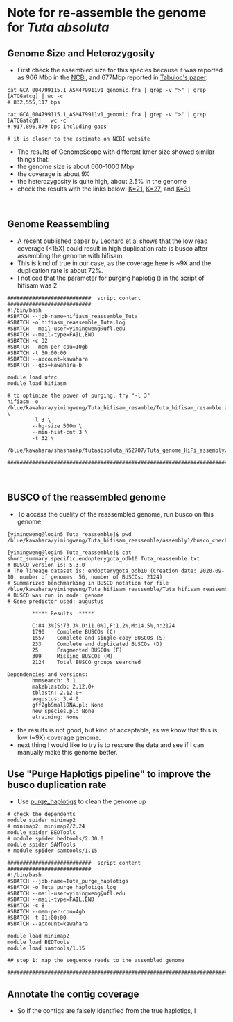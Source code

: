 # Note for re-assemble the genome for *Tuta absoluta*
## Genome Size and Heterozygosity

- First check the assembled size for this species because it was reported as 906 Mbp  in the [NCBI](https://www.ncbi.nlm.nih.gov/assembly/GCA_004799115.1), and 677Mbp reported in [Tabuloc's paper](https://doi.org/10.1007/s10340-019-01116-6).

```
cat GCA_004799115.1_ASM479911v1_genomic.fna | grep -v ">" | grep [ATCGatcg] | wc -c
# 832,555,117 bps

cat GCA_004799115.1_ASM479911v1_genomic.fna | grep -v ">" | grep [ATCGatcgN] | wc -c
# 917,896,879 bps including gaps

# it is closer to the estimate on NCBI website
```

- The results of GenomeScope with different kmer size showed similar things that:
- the genome size is about 600-1000 Mbp
- the coverage is about 9X
- the heterozygosity is quite high, about 2.5% in the genome
- check the results with the links below: [K=21](http://qb.cshl.edu/genomescope/genomescope2.0/analysis.php?code=mqt4ua4HbqnhJS5gTqjY),
[K=27](http://qb.cshl.edu/genomescope/genomescope2.0/analysis.php?code=DVEE4sJ1cXhBHsVGw61n), and 
[K=31](http://qb.cshl.edu/genomescope/genomescope2.0/analysis.php?code=PSyvK64NJEq2I2s1X8EF)

<br /> 

## Genome Reassembling
- A recent published paper by [Leonard et al](https://www.ncbi.nlm.nih.gov/pmc/articles/PMC9156671/) shows that the low read coverage (<15X) could result in high duplication rate is busco after assembling the genome with hifisam.
- This is kind of true in our case, as the coverage here is ~9X and the duplication rate is about 72%. 
- I noticed that the parameter for purging haplotig () in the script of hifisam was 2 


```
###########################  script content  ###########################
#!/bin/bash
#SBATCH --job-name=hifiasm_reassemble_Tuta
#SBATCH -o hifiasm_reassemble_Tuta.log
#SBATCH --mail-user=yimingweng@ufl.edu
#SBATCH --mail-type=FAIL,END
#SBATCH -c 32
#SBATCH --mem-per-cpu=10gb
#SBATCH -t 30:00:00
#SBATCH --account=kawahara
#SBATCH --qos=kawahara-b

module load ufrc
module load hifiasm

# to optimize the power of purging, try "-l 3"
hifiasm -o /blue/kawahara/yimingweng/Tuta_hifisam_resamble/Tuta_hifisam_resamble.asm \
        -l 3 \
        --hg-size 500m \
        --min-hist-cnt 3 \
        -t 32 \
        /blue/kawahara/shashankp/tutaabsoluta_NS2707/Tuta_genome_HiFi_assembly/m64219e_220604_102704.hifi_reads.fastq.gz

########################################################################
```

<br />


## BUSCO of the reassembled genome
- To access the quality of the reassembled genome, run busco on this genome
```
[yimingweng@login5 Tuta_reassemble]$ pwd
/blue/kawahara/yimingweng/Tuta_hifisam_reassemble/assembly1/busco_check/Tuta_reassemble

[yimingweng@login5 Tuta_reassemble]$ cat short_summary.specific.endopterygota_odb10.Tuta_reassemble.txt
# BUSCO version is: 5.3.0
# The lineage dataset is: endopterygota_odb10 (Creation date: 2020-09-10, number of genomes: 56, number of BUSCOs: 2124)
# Summarized benchmarking in BUSCO notation for file /blue/kawahara/yimingweng/Tuta_hifisam_reassemble/Tuta_hifisam_reassemble_ctg.fasta
# BUSCO was run in mode: genome
# Gene predictor used: augustus

        ***** Results: *****

        C:84.3%[S:73.3%,D:11.0%],F:1.2%,M:14.5%,n:2124
        1790    Complete BUSCOs (C)
        1557    Complete and single-copy BUSCOs (S)
        233     Complete and duplicated BUSCOs (D)
        25      Fragmented BUSCOs (F)
        309     Missing BUSCOs (M)
        2124    Total BUSCO groups searched

Dependencies and versions:
        hmmsearch: 3.1
        makeblastdb: 2.12.0+
        tblastn: 2.12.0+
        augustus: 3.4.0
        gff2gbSmallDNA.pl: None
        new_species.pl: None
        etraining: None
```

- the results is not good, but kind of acceptable, as we know that this is low (~9X) coverage genome. 
- next thing I would like to try is to rescure the data and see if I can manually make this genome better.

## Use "Purge Haplotigs pipeline" to improve the busco duplication rate
- Use [purge_haplotigs](https://bitbucket.org/mroachawri/purge_haplotigs/src/master/) to clean the genome up

```
# check the dependents
module spider minimap2
# minimap2: minimap2/2.24 
module spider BEDTools
# module spider bedtools/2.30.0
module spider SAMTools
# module spider samtools/1.15
```


```
###########################  script content  ###########################
#!/bin/bash
#SBATCH --job-name=Tuta_purge_haplotigs
#SBATCH -o Tuta_purge_haplotigs.log
#SBATCH --mail-user=yimingweng@ufl.edu
#SBATCH --mail-type=FAIL,END
#SBATCH -c 8
#SBATCH --mem-per-cpu=4gb
#SBATCH -t 01:00:00
#SBATCH --account=kawahara

module load minimap2
module load BEDTools
module load samtools/1.15

## step 1: map the sequence reads to the assembled genome

########################################################################
```


## Annotate the contig coverage
- So if the contigs are falsely identified from the true haplotigs, I    
